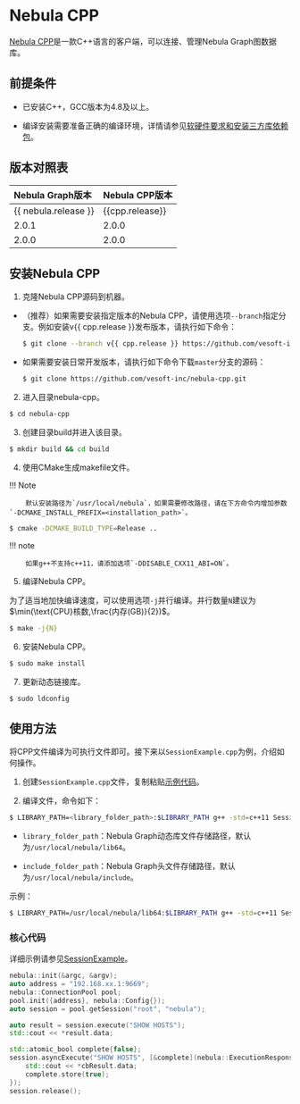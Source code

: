 # Nebula CPP

[Nebula CPP](https://github.com/vesoft-inc/nebula-cpp/tree/{{cpp.branch}})是一款C++语言的客户端，可以连接、管理Nebula Graph图数据库。

## 前提条件

- 已安装C++，GCC版本为4.8及以上。

- 编译安装需要准备正确的编译环境，详情请参见[软硬件要求和安装三方库依赖包](../4.deployment-and-installation/1.resource-preparations.md)。

## 版本对照表

|Nebula Graph版本|Nebula CPP版本|
|:---|:---|
|{{ nebula.release }}|{{cpp.release}}|
|2.0.1|2.0.0|
|2.0.0|2.0.0|

## 安装Nebula CPP

1. 克隆Nebula CPP源码到机器。

  - （推荐）如果需要安装指定版本的Nebula CPP，请使用选项`--branch`指定分支。例如安装v{{ cpp.release }}发布版本，请执行如下命令：

    ```bash
    $ git clone --branch v{{ cpp.release }} https://github.com/vesoft-inc/nebula-cpp.git
    ```

  - 如果需要安装日常开发版本，请执行如下命令下载`master`分支的源码：

    ```bash
    $ git clone https://github.com/vesoft-inc/nebula-cpp.git
    ```

2. 进入目录nebula-cpp。

  ```bash
  $ cd nebula-cpp
  ```

3. 创建目录build并进入该目录。

  ```bash
  $ mkdir build && cd build
  ```

4. 使用CMake生成makefile文件。

  !!! Note

        默认安装路径为`/usr/local/nebula`，如果需要修改路径，请在下方命令内增加参数 `-DCMAKE_INSTALL_PREFIX=<installation_path>`。

  ```bash
  $ cmake -DCMAKE_BUILD_TYPE=Release ..
  ```

  !!! note

        如果g++不支持c++11，请添加选项`-DDISABLE_CXX11_ABI=ON`。

5. 编译Nebula CPP。  

  为了适当地加快编译速度，可以使用选项`-j`并行编译。并行数量`N`建议为$\min(\text{CPU}核数,\frac{内存(GB)}{2})$。

  ```bash
  $ make -j{N}
  ```

6. 安装Nebula CPP。

  ```bash
  $ sudo make install
  ```

7. 更新动态链接库。

  ```bash
  $ sudo ldconfig
  ```

## 使用方法

将CPP文件编译为可执行文件即可。接下来以`SessionExample.cpp`为例，介绍如何操作。

1. 创建`SessionExample.cpp`文件，复制粘贴[示例代码](#示例代码)。

2. 编译文件，命令如下：

  ```bash
  $ LIBRARY_PATH=<library_folder_path>:$LIBRARY_PATH g++ -std=c++11 SessionExample.cpp -I<include_folder_path> -lnebula_graph_client -o session_example
  ```

  - `library_folder_path`：Nebula Graph动态库文件存储路径，默认为`/usr/local/nebula/lib64`。

  - `include_folder_path`：Nebula Graph头文件存储路径，默认为`/usr/local/nebula/include`。

  示例：

  ```bash
  $ LIBRARY_PATH=/usr/local/nebula/lib64:$LIBRARY_PATH g++ -std=c++11 SessionExample.cpp -I/usr/local/nebula/include -lnebula_graph_client -o session_example
  ```

### 核心代码

详细示例请参见[SessionExample](https://github.com/vesoft-inc/nebula-cpp/blob/master/examples/SessionExample.cpp)。

```C++
nebula::init(&argc, &argv);
auto address = "192.168.xx.1:9669";
nebula::ConnectionPool pool;
pool.init({address}, nebula::Config{});
auto session = pool.getSession("root", "nebula");

auto result = session.execute("SHOW HOSTS");
std::cout << *result.data;

std::atomic_bool complete{false};
session.asyncExecute("SHOW HOSTS", [&complete](nebula::ExecutionResponse&& cbResult) {
    std::cout << *cbResult.data;
    complete.store(true);
});
session.release();
```

